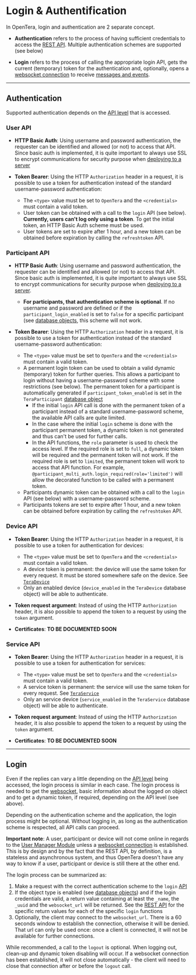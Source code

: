 # Login & Authentification

In OpenTera, login and authentication are 2 separate concept.

* **Authentication** refers to the process of having sufficient credentials to access the [REST API](../services/teraserver/api/API). Multiple authentication schemes are supported (see below)

* **Login** refers to the process of calling the appropriate login API, gets the current (temporary) token for the authentication and, optionally, opens a [websocket connection](Websockets-communication) to receive [messages and events](Messages-structure).

***

## Authentication

Supported authentication depends on the [API level](../services/teraserver/api/API) that is accessed.

### User API
* **HTTP Basic Auth**: Using username and password authentication, the requester can be identified and allowed (or not) to access that API. Since basic auth is implemented, it is quite important to always use SSL to encrypt communications for security purpose when [deploying to a server](../Deployment)

* **Token Bearer**: Using the HTTP `Authorization` header in a request, it is possible to use a token for authentication instead of the standard username-password authentication:
  * The `<type>` value must be set to `OpenTera` and the `<credentials>` must contain a valid token. 
  * User token can be obtained with a call to the `login` API (see below). **Currently, users can't log only using a token**. To get the initial token, an HTTP Basic Auth scheme must be used. 
  * User tokens are set to expire after 1 hour, and a new token can be obtained before expiration by calling the `refreshtoken` API.

### Participant API
* **HTTP Basic Auth**: Using username and password authentication, the requester can be identified and allowed (or not) to access that API. Since basic auth is implemented, it is quite important to always use SSL to encrypt communications for security purpose when [deploying to a server](../Deployment). 
  * **For participants, that authentication scheme is optional**. If no username and password are defined or if the `participant_login_enabled` is set to `false` for a specific participant (see [database objects](Database-Structure), this scheme will not work.

* **Token Bearer**: Using the HTTP `Authorization` header in a request, it is possible to use a token for authentication instead of the standard username-password authentication:
  * The `<type>` value must be set to `OpenTera` and the `<credentials>` must contain a valid token. 
  * A permanent login token can be used to obtain a valid dynamic (temporary) token for further queries. This allows a participant to login without having a username-password scheme with some restrictions (see below). The permanent token for a participant is automatically generated if `participant_token_enabled` is set in the `TeraParticipant` [database object](Database-Structure)
    * If the initial `login` API call is done with the permanent token of a participant instead of a standard username-password scheme, the available API calls are quite limited.
    * In the case where the initial `login` scheme is done with the participant permanent token, a dynamic token is not generated and thus can't be used for further calls.
    * In the API functions, the `role` parameter is used to check the access level. If the required role is set to `full`, a dynamic token will be required and the permanent token will not work. If the required role is set to `limited`, the permanent token will work to access that API function. For example, `@participant_multi_auth.login_required(role='limited')` will allow the decorated function to be called with a permanent token.
  * Participants dynamic token can be obtained with a call to the `login` API (see below) with a username-password scheme.
  * Participants tokens are set to expire after 1 hour, and a new token can be obtained before expiration by calling the `refreshtoken` API.

### Device API
* **Token Bearer**: Using the HTTP `Authorization` header in a request, it is possible to use a token for authentication for devices:
  * The `<type>` value must be set to `OpenTera` and the `<credentials>` must contain a valid token. 
  * A device token is permanent: the device will use the same token for every request. It must be stored somewhere safe on the device. See [`TeraDevice`](Database-Structure)
  * Only an enabled device (`device_enabled` in the `TeraDevice` database object) will be able to authenticate.

* **Token request argument**: Instead of using the HTTP `Authorization` header, it is also possible to append the token to a request by using the `token` argument.

* **Certificates**: **TO BE DOCUMENTED SOON**

### Service API
* **Token Bearer**: Using the HTTP `Authorization` header in a request, it is possible to use a token for authentication for services:
  * The `<type>` value must be set to `OpenTera` and the `<credentials>` must contain a valid token. 
  * A service token is permanent: the service will use the same token for every request. See [`TeraService`](Database-Structure)
  * Only an service device (`service_enabled` in the `TeraService` database object) will be able to authenticate.

* **Token request argument**: Instead of using the HTTP `Authorization` header, it is also possible to append the token to a request by using the `token` argument.

* **Certificates**: **TO BE DOCUMENTED SOON**

***

## Login
Even if the replies can vary a little depending on the [API level](../services/teraserver/api/API) being accessed, the login process is similar in each case. The login process is needed to get the [websocket](Websockets-communication), basic information about the logged on object and to get a dynamic token, if required, depending on the API level (see above).

Depending on the authentication scheme and the application, the login process might be optional. Without logging in, as long as the authentication scheme is respected, all API calls can proceed.

**Important note**: A user, participant or device will not come online in regards to the [User Manager Module](../services/teraserver/UserManager-module) unless a [websocket connection](Websockets-communication) is established. This is by design and by the fact that the REST API, by definition, is a stateless and asynchronous system, and thus OpenTera doesn't have any way to know if a user, participant or device is still there at the other end.

The login process can be summarized as:
1. Make a request with the correct authentication scheme to the `login` [API](../services/teraserver/api/API)
2. If the object type is enabled (see [database objects](Database-Structure)) and if the login credentials are valid, a return value containing at least the `_name`, the `_uuid` and the `websocket_url` will be returned. See the [REST API](../services/teraserver/api/API) for the specific return values for each of the specific `login` functions
3. Optionally, the client may connect to the `websocket_url`. There is a 60 seconds window to establish the connection, otherwise it will be denied. That url can only be used once: once a client is connected, it will not be available for further connections.

While recommended, a call to the `logout` is optional. When logging out, clean-up and dynamic token disabling will occur. If a websocket connection has been established, it will not close automatically - the client will need to close that connection after or before the `logout` call.
